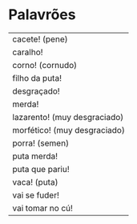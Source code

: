 # Palavrões

||
| -- |
| cacete! (pene)               |
| caralho!                     |
| corno! (cornudo)             |
| filho da puta!               |
| desgraçado!                  |
| merda!                       |
| lazarento! (muy desgraciado) |
| morfético! (muy desgraciado) |
| porra! (semen)               |
| puta merda!                  |
| puta que pariu!              |
| vaca! (puta)                 |
| vai se fuder!                |
| vai tomar no cú!             |
